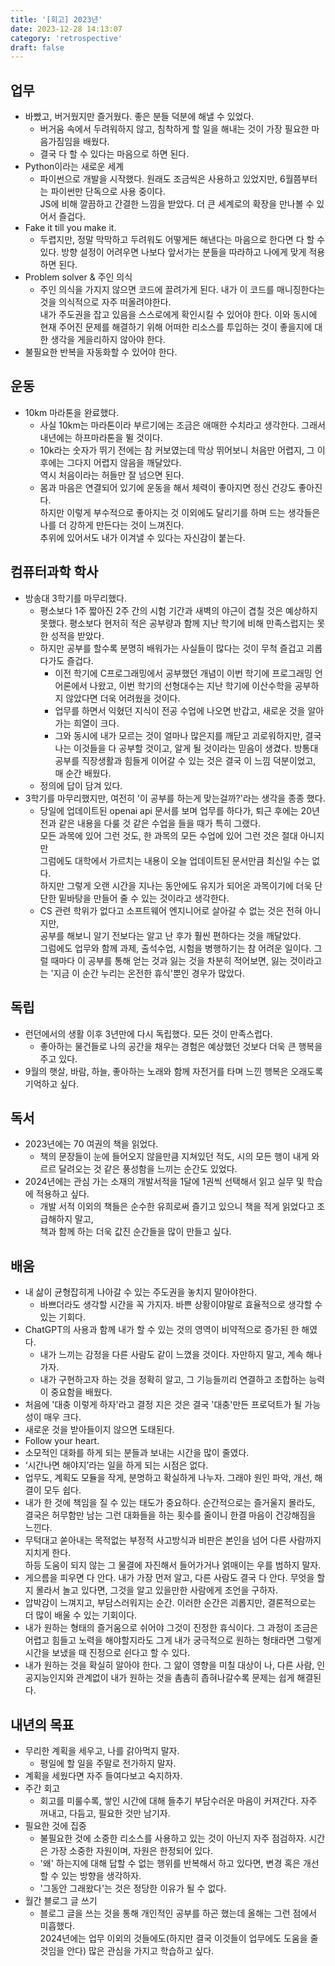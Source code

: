 ```yaml
---
title: '[회고] 2023년'
date: 2023-12-28 14:13:07
category: 'retrospective'
draft: false
---
```


##  업무
- 바빴고, 버거웠지만 즐거웠다. 좋은 분들 덕분에 해낼 수 있었다. 
  - 버거움 속에서 두려워하지 않고, 침착하게 할 일을 해내는 것이 가장 필요한 마음가짐임을 배웠다. 
  - 결국 다 할 수 있다는 마음으로 하면 된다. 
- Python이라는 새로운 세계
  - 파이썬으로 개발을 시작했다. 원래도 조금씩은 사용하고 있었지만, 6월쯤부터는 파이썬만 단독으로 사용 중이다.   
  JS에 비해 깔끔하고 간결한 느낌을 받았다. 더 큰 세계로의 확장을 만나볼 수 있어서 즐겁다.
- Fake it till you make it.
  - 두렵지만, 정말 막막하고 두려워도 어떻게든 해낸다는 마음으로 한다면 다 할 수 있다. 방향 설정이 어려우면 나보다 앞서가는 분들을 따라하고 나에게 맞게 적용하면 된다.
- Problem solver & 주인 의식
  - 주인 의식을 가지지 않으면 코드에 끌려가게 된다. 내가 이 코드를 매니징한다는 것을 의식적으로 자주 떠올려야한다.   
  내가 주도권을 잡고 있음을 스스로에게 확인시킬 수 있어야 한다. 
  이와 동시에 현재 주어진 문제를 해결하기 위해 어떠한 리소스를 투입하는 것이 좋을지에 대한 생각을 게을리하지 않아야 한다.
- 불필요한 반복을 자동화할 수 있어야 한다.

## 운동
- 10km 마라톤을 완료했다. 
  - 사실 10km는 마라톤이라 부르기에는 조금은 애매한 수치라고 생각한다. 그래서 내년에는 하프마라톤을 뛸 것이다.
  - 10k라는 숫자가 뛰기 전에는 참 커보였는데 막상 뛰어보니 처음만 어렵지, 그 이후에는 그다지 어렵지 않음을 깨달았다.  
  역시 처음이라는 허들만 잘 넘으면 된다.
  - 몸과 마음은 연결되어 있기에 운동을 해서 체력이 좋아지면 정신 건강도 좋아진다.   
    하지만 이렇게 부수적으로 좋아지는 것 이외에도 달리기를 하며 드는 생각들은 나를 더 강하게 만든다는 것이 느껴진다.  
    추위에 있어서도 내가 이겨낼 수 있다는 자신감이 붙는다.

## 컴퓨터과학 학사
- 방송대 3학기를 마무리했다.
  - 평소보다 1주 짧아진 2주 간의 시험 기간과 새벽의 야근이 겹칠 것은 예상하지 못했다. 
  평소보다 현저히 적은 공부량과 함께 지난 학기에 비해 만족스럽지는 못한 성적을 받았다.
  - 하지만 공부를 할수록 분명히 배워가는 사실들이 많다는 것이 무척 즐겁고 괴롭다가도 즐겁다.
      - 이전 학기에 C프로그래밍에서 공부했던 개념이 이번 학기에 프로그래밍 언어론에서 나왔고,
      이번 학기의 선형대수는 지난 학기에 이산수학을 공부하지 않았다면 더욱 어려웠을 것이다.
      - 업무를 하면서 익혔던 지식이 전공 수업에 나오면 반갑고, 새로운 것을 알아가는 희열이 크다.
      - 그와 동시에 내가 모르는 것이 얼마나 많은지를 깨닫고 괴로워하지만, 결국 나는 이것들을 다 공부할 것이고, 알게 될 것이라는 믿음이 생겼다. 
      방통대 공부를 직장생활과 힘들게 이어갈 수 있는 것은 결국 이 느낌 덕분이었고, 매 순간 배웠다.
  - 정의에 답이 담겨 있다.  
- 3학기를 마무리했지만, 여전히 '이 공부를 하는게 맞는걸까?'라는 생각을 종종 했다. 
  - 당일에 업데이트된 openai api 문서를 보며 업무를 하다가, 퇴근 후에는 20년 전과 같은 내용을 다룰 것 같은 수업을 들을 때가 특히 그랬다.   
    모든 과목에 있어 그런 것도, 한 과목의 모든 수업에 있어 그런 것은 절대 아니지만  
    그럼에도 대학에서 가르치는 내용이 오늘 업데이트된 문서만큼 최신일 수는 없다.  
    하지만 그렇게 오랜 시간을 지나는 동안에도 유지가 되어온 과목이기에 더욱 단단한 밑바탕을 만들어 줄 수 있는 것이라고 생각한다. 
  - CS 관련 학위가 없다고 소프트웨어 엔지니어로 살아갈 수 없는 것은 전혀 아니지만,   
    공부를 해보니 알기 전보다는 알고 난 후가 훨씬 편하다는 것을 깨달았다.  
    그럼에도 업무와 함께 과제, 출석수업, 시험을 병행하기는 참 어려운 일이다.
    그럴 때마다 이 공부를 통해 얻는 것과 잃는 것을 차분히 적어보면, 잃는 것이라고는 '지금 이 순간 누리는 온전한 휴식'뿐인 경우가 많았다.  

## 독립
- 런던에서의 생활 이후 3년만에 다시 독립했다. 모든 것이 만족스럽다.  
  - 좋아하는 물건들로 나의 공간을 채우는 경험은 예상했던 것보다 더욱 큰 행복을 주고 있다. 
- 9월의 햇살, 바람, 하늘, 좋아하는 노래와 함께 자전거를 타며 느낀 행복은 오래도록 기억하고 싶다.

## 독서
- 2023년에는 70 여권의 책을 읽었다.
  - 책의 문장들이 눈에 들어오지 않을만큼 지쳐있던 적도, 시의 모든 행이 내게 와르르 달려오는 것 같은 풍성함을 느끼는 순간도 있었다. 
- 2024년에는 관심 가는 소재의 개발서적을 1달에 1권씩 선택해서 읽고 실무 및 학습에 적용하고 싶다. 
  - 개발 서적 이외의 책들은 순수한 유희로써 즐기고 있으니 책을 적게 읽었다고 조급해하지 말고,   
    책과 함께 하는 더욱 값진 순간들을 많이 만들고 싶다.    

## 배움
- 내 삶이 균형잡히게 나아갈 수 있는 주도권을 놓치지 말아야한다. 
  - 바쁘더라도 생각할 시간을 꼭 가지자. 바쁜 상황이야말로 효율적으로 생각할 수 있는 기회다.  
- ChatGPT의 사용과 함께 내가 할 수 있는 것의 영역이 비약적으로 증가된 한 해였다.  
  - 내가 느끼는 감정을 다른 사람도 같이 느꼈을 것이다. 자만하지 말고, 계속 해나가자.
  - 내가 구현하고자 하는 것을 정확히 알고, 그 기능들끼리 연결하고 조합하는 능력이 중요함을 배웠다. 
- 처음에 '대충 이렇게 하자'라고 결정 지은 것은 결국 '대충'만든 프로덕트가 될 가능성이 매우 크다.  
- 새로운 것을 받아들이지 않으면 도태된다.
- Follow your heart.
- 소모적인 대화를 하게 되는 분들과 보내는 시간을 많이 줄였다.  
- ‘시간나면 해야지’라는 일을 하게 되는 시점은 없다.
- 업무도, 계획도 모듈을 작게, 분명하고 확실하게 나누자. 그래야 원인 파악, 개선, 해결이 모두 쉽다.
- 내가 한 것에 책임을 질 수 있는 태도가 중요하다.
  순간적으로는 즐거울지 몰라도, 결국은 허무함만 남는 그런 대화들을 하는 횟수를 줄이니 한결 마음이 건강해짐을 느낀다. 
- 무턱대고 쏟아내는 목적없는 부정적 사고방식과 비판은 본인을 넘어 다른 사람까지 지치게 한다.  
  하등 도움이 되지 않는 그 물결에 자진해서 들어가거나 얽매이는 우를 범하지 말자.
- 게으름을 피우면 다 안다. 내가 가장 먼저 알고, 다른 사람도 결국 다 안다.
  무엇을 할지 몰라서 놀고 있다면, 그것을 알고 있을만한 사람에게 조언을 구하자.
- 압박감이 느껴지고, 부담스러워지는 순간. 이러한 순간은 괴롭지만, 결론적으로는 더 많이 배울 수 있는 기회이다.
- 내가 원하는 형태의 즐거움으로 쉬어야 그것이 진정한 휴식이다. 그 과정이 조금은 어렵고 힘들고 노력을 해야할지라도 그게 내가 궁극적으로 원하는 형태라면 그렇게 시간을 보냈을 때 진정으로 쉰다고 할 수 있다.
- 내가 원하는 것을 확실히 알아야 한다. 
  그 앎이 영향을 미칠 대상이 나, 다른 사람, 인공지능인지와 관계없이 내가 원하는 것을 촘촘히 좁혀나갈수록 문제는 쉽게 해결된다.
  
## 내년의 목표
- 무리한 계획을 세우고, 나를 갉아먹지 말자. 
  - 평일에 할 일을 주말로 전가하지 말자. 
- 계획을 세웠다면 자주 들여다보고 숙지하자. 
- 주간 회고
  - 회고를 미룰수록, 쌓인 시간에 대해 들추기 부담수러운 마음이 커져간다. 자주 꺼내고, 다듬고, 필요한 것만 남기자. 
- 필요한 것에 집중
  - 불필요한 것에 소중한 리소스를 사용하고 있는 것이 아닌지 자주 점검하자. 시간은 가장 소중한 자원이며, 자원은 한정되어 있다. 
  - '왜' 하는지에 대해 답할 수 없는 행위를 반복해서 하고 있다면, 변경 혹은 개선할 수 있는 방향을 생각하자. 
  - '그동안 그래왔다'는 것은 정당한 이유가 될 수 없다. 
- 월간 블로그 글 쓰기
  - 블로그 글을 쓰는 것을 통해 개인적인 공부를 하곤 했는데 올해는 그런 점에서 미흡했다.   
    2024년에는 업무 이외의 것들에도(하지만 결국 이것들이 업무에도 도움을 줄 것임을 안다) 많은 관심을 가지고 학습하고 싶다. 